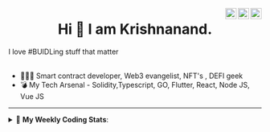 <a href="https://twitter.com/incrypto32" target="_blank" rel="nofollow"><img align="right" alt="Pratik's Twitter" width="22px" src="https://cdn.jsdelivr.net/npm/simple-icons@v3/icons/twitter.svg" /></a><a href="https://www.linkedin.com/in/incrypto32" target="_blank" rel="nofollow"><img align="right" alt="Pratik's Linkdein" width="22px" src="https://cdn.jsdelivr.net/npm/simple-icons@v3/icons/linkedin.svg" /></a><a href="https://www.instagram.com/incrypto32" target="_blank" rel="nofollow"><img align="right" alt="Insta" width="22px" src="https://cdn.jsdelivr.net/npm/simple-icons@v3/icons/instagram.svg" /></a>

<center><h1> Hi 👋 I am Krishnanand. </h1></center>
I love #BUIDLing stuff that matter

 <br /> 
 <br /> 

 
- 👨🏽‍💻 Smart contract developer, Web3 evangelist, NFT's , DEFI geek
- 💣 My Tech Arsenal - Solidity,Typescript, GO, Flutter, React, Node JS, Vue JS
<!-- - 🌐 Visit my [porfolio website](https://incrypt32.github.io/) for complete background and contact. -->


---


<details> 
 <summary>🤖 <b>My Weekly Coding Stats</b>: </summary>
<br>

<!--START_SECTION:waka-->

```text
TypeScript   4 hrs 27 mins   ██████████████████░░░░░░░   71.94 %
JSON         1 hr 3 mins     ████▒░░░░░░░░░░░░░░░░░░░░   16.96 %
Bash         18 mins         █▒░░░░░░░░░░░░░░░░░░░░░░░   05.01 %
Other        11 mins         ▓░░░░░░░░░░░░░░░░░░░░░░░░   03.20 %
```

<!--END_SECTION:waka-->

</details>


